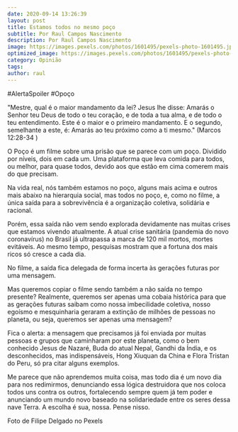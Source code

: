 ```yaml
---
date: 2020-09-14 13:26:39
layout: post
title: Estamos todos no mesmo poço
subtitle: Por Raul Campos Nascimento
description: Por Raul Campos Nascimento
image: https://images.pexels.com/photos/1601495/pexels-photo-1601495.jpeg
optimized_image: https://images.pexels.com/photos/1601495/pexels-photo-1601495.jpeg
category: Opinião
tags:
author: raul
---
```


#AlertaSpoiler #Opoço

"Mestre, qual é o maior mandamento da lei? Jesus lhe disse: Amarás o Senhor teu Deus de todo o teu coração, e de toda a tua alma, e de todo o teu entendimento. Este é o maior e o primeiro mandamento. E o segundo, semelhante a este, é: Amarás ao teu próximo como a ti mesmo." (Marcos 12:28-34 )

O Poço é um filme sobre uma prisão que se parece com um poço. Dividido por níveis, dois em cada um. Uma plataforma que leva comida para todos, ou melhor, para quase todos, devido aos que estão em cima comerem mais do que precisam.

Na vida real, nós também estamos no poço, alguns mais acima e outros mais abaixo na hierarquia social, mas todos no poço, e, como no filme, a única saída para a sobrevivência é a organização coletiva, solidária e racional.

Porém, essa saída não vem sendo explorada devidamente nas muitas crises que estamos vivendo atualmente. A atual crise sanitária (pandemia do novo coronavírus) no Brasil já ultrapassa a marca de 120 mil mortos, mortes evitáveis. Ao mesmo tempo, pesquisas mostram que a fortuna dos mais ricos só cresce a cada dia.

No filme, a saída fica delegada de forma incerta às gerações futuras por uma mensagem.

Mas queremos copiar o filme sendo também a não saída no tempo presente? Realmente, queremos ser apenas uma cobaia histórica para que as gerações futuras saibam como nossa imbecilidade coletiva, nosso egoísmo e mesquinharia geraram a extinção de milhões de pessoas no planeta, ou seja, queremos ser apenas uma mensagem?

Fica o alerta: a mensagem que precisamos já foi enviada por muitas pessoas e grupos que caminharam por este planeta, como o bem conhecido Jesus de Nazaré, Buda do atual Nepal, Gandhi da Índia, e os desconhecidos, mas indispensáveis, Hong Xiuquan
da China e Flora Tristan do Peru, só pra citar alguns exemplos.

Me parece que não aprendemos muita coisa, mas todo dia é um novo dia para nos redimirmos, denunciando essa lógica destruidora que nos coloca todos uns contra os outros, fortalecendo sempre quem já  tem poder e anunciando um mundo novo baseado na solidariedade entre os seres dessa nave Terra. A escolha é sua, nossa. Pense nisso.

Foto de Filipe Delgado no Pexels
